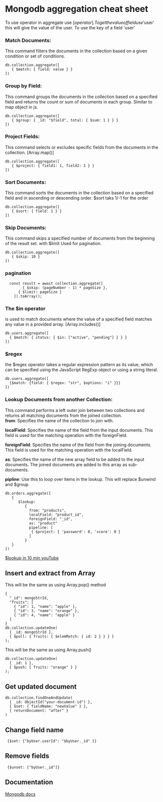 # Mongodb aggregation cheat sheet

To use operator in aggregate use $[operator].
To get the value of field use '$user' this will give the value of the user.
To use the key of a field 'user'

### Match Documents:
This command filters the documents in the collection based on a given condition or set of conditions.
```
db.collection.aggregate([
   { $match: { field: value } }
])
```
### Group by Field:
This command groups the documents in the collection based on a specified field and returns the count or sum of documents in each group. Similar to map object in js.
```
db.collection.aggregate([
   { $group: { _id: "$field", total: { $sum: 1 } } }
])
```
### Project Fields:
This command selects or excludes specific fields from the documents in the collection.
[Array.map()]
```
db.collection.aggregate([
   { $project: { field1: 1, field2: 1 } }
])
```
### Sort Documents:
This command sorts the documents in the collection based on a specified field and in ascending or descending order.
$sort taks 1/-1 for the order
```
db.collection.aggregate([
   { $sort: { field: 1 } }
])
```
### Skip Documents:
This command skips a specified number of documents from the beginning of the result set.
with $limit Used for pagination.
```
db.collection.aggregate([
   { $skip: 10 }
])

```
### pagination  
```
  const result = await collection.aggregate([
        { $skip: (pageNumber - 1) * pageSize },
      { $limit: pageSize }
    ]).toArray();
```    
### The $in operator   
is used to match documents where the value of a specified field matches any value in a provided array. 
[Array.includes()]
```
db.users.aggregate([
  { $match: { status: { $in: ["active", "pending"] } } }
])
```
### $regex
the $regex operator takes a regular expression pattern as its value, which can be specified using the JavaScript RegExp object or using a string literal.
```
db.users.aggregate([
  {$match: {field: { $regex: "str", $options: "i" }}}
])
```

### Lookup Documents from another Collection:
This command performs a left outer join between two collections and returns all matching documents from the joined collection.  
**from**: Specifies the name of the collection to join with.

**localField**: Specifies the name of the field from the input documents. This field is used for the matching operation with the foreignField.

**foreignField**: Specifies the name of the field from the joining documents. This field is used for the matching operation with the localField.

**as**: Specifies the name of the new array field to be added to the input documents. The joined documents are added to this array as sub-documents.

**pipline**: Use this to loop over items in the lookup. This will replace $unwind and $group 
```
db.orders.aggregate([
   {
      $lookup:
         {
           from: "products",
           localField: "product_id",
           foreignField: "_id",
           as: "product"
           pipeline: [
            { $project: { 'password': 0, 'score': 0 } 
           ]                
         }
   }
])

```
[$lookup in 10 min youTube](https://youtu.be/cuLYt1ODSk4/)

## Insert and extract from Array
This will be the same as using Array.pop() method
```
{
  "_id": mongoStrId,
  "fruits": [
    { "id": 1, "name": "apple" },
    { "id": 3, "name": "orange" },
    { "id": 4, "name": "apple" }
  ]
}
db.collection.updateOne(
  { _id: mongoStrId },
  { $pull: { fruits: { $elemMatch: { id: 2 } } } }
);

```
This will be the same as using Array.push()
```
db.collection.updateOne(
  { _id: 1 },
  { $push: { fruits: "orange" } }
);

```

## Get updated document
```
db.collection.findOneAndUpdate(
  { _id: ObjectId("your-document-id") }, 
  { $set: { fieldName: "newValue" } },   
  { returnDocument: "after" }            
)
```
## Change field name
```
 {$set: {"byUser.userId": "$byUser._id" }}
```

## Remove fields
```
 {$unset: ["byUser._id"]}
```
## Documentation

[Mongodb docs](https://www.mongodb.com/docs/v5.0/meta/aggregation-quick-reference/)

